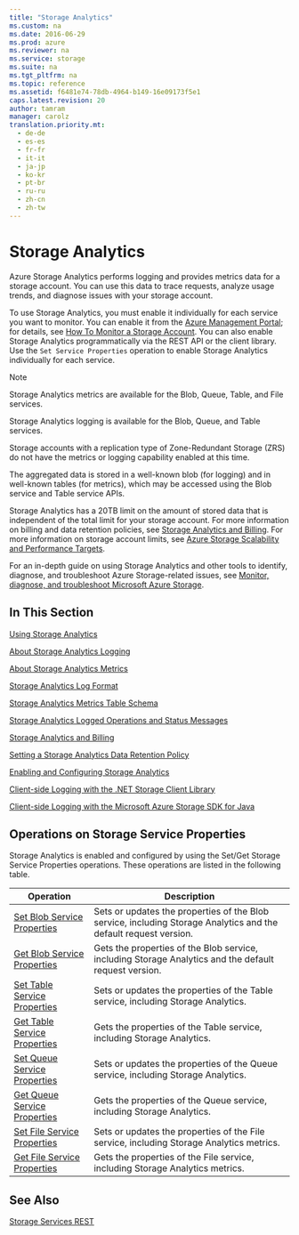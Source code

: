 ```yaml
---
title: "Storage Analytics"
ms.custom: na
ms.date: 2016-06-29
ms.prod: azure
ms.reviewer: na
ms.service: storage
ms.suite: na
ms.tgt_pltfrm: na
ms.topic: reference
ms.assetid: f6481e74-78db-4964-b149-16e09173f5e1
caps.latest.revision: 20
author: tamram
manager: carolz
translation.priority.mt: 
  - de-de
  - es-es
  - fr-fr
  - it-it
  - ja-jp
  - ko-kr
  - pt-br
  - ru-ru
  - zh-cn
  - zh-tw
---
```

# Storage Analytics
Azure Storage Analytics performs logging and provides metrics data for a storage account. You can use this data to trace requests, analyze usage trends, and diagnose issues with your storage account.  
  
 To use Storage Analytics, you must enable it individually for each service you want to monitor. You can enable it from the [Azure Management Portal](https://manage.windowsazure.com/); for details, see [How To Monitor a Storage Account](http://www.windowsazure.com/manage/services/storage/how-to-monitor-a-storage-account/). You can also enable Storage Analytics programmatically via the REST API or the client library. Use the `Set Service Properties` operation  to enable Storage Analytics individually for each service.  
  
> [!NOTE]
>  Storage Analytics metrics are available for the Blob, Queue, Table, and File services.  
>   
>  Storage Analytics logging is available for the Blob, Queue, and Table services.  
>   
>  Storage accounts with a replication type of Zone-Redundant Storage (ZRS) do not have the metrics or logging capability enabled at this time.  
  
 The aggregated data is stored in a well-known blob (for logging) and in well-known tables (for metrics), which may be accessed using the Blob service and Table service APIs.  
  
 Storage Analytics has a 20TB limit on the amount of stored data that is independent of the total limit for your storage account. For more information on billing and data retention policies, see [Storage Analytics and Billing](../fileservices/Storage-Analytics-and-Billing.md). For more information on storage account limits, see [Azure Storage Scalability and Performance Targets](/azure/storage/storage-scalability-targets).  
  
 For an in-depth guide on using Storage Analytics and other tools to identify, diagnose, and troubleshoot Azure Storage-related issues, see [Monitor, diagnose, and troubleshoot Microsoft Azure Storage](http://azure.microsoft.com/documentation/articles/storage-monitoring-diagnosing-troubleshooting/).  
  
## In This Section  
 [Using Storage Analytics](../fileservices/Using-Storage-Analytics.md)  
  
 [About Storage Analytics Logging](../fileservices/About-Storage-Analytics-Logging.md)  
  
 [About Storage Analytics Metrics](../fileservices/About-Storage-Analytics-Metrics.md)  
  
 [Storage Analytics Log Format](../fileservices/Storage-Analytics-Log-Format.md)  
  
 [Storage Analytics Metrics Table Schema](../fileservices/Storage-Analytics-Metrics-Table-Schema.md)  
  
 [Storage Analytics Logged Operations and Status Messages](../fileservices/Storage-Analytics-Logged-Operations-and-Status-Messages.md)  
  
 [Storage Analytics and Billing](../fileservices/Storage-Analytics-and-Billing.md)  
  
 [Setting a Storage Analytics Data Retention Policy](../fileservices/Setting-a-Storage-Analytics-Data-Retention-Policy.md)  
  
 [Enabling and Configuring Storage Analytics](../fileservices/Enabling-and-Configuring-Storage-Analytics.md)  
  
 [Client-side Logging with the .NET Storage Client Library](../fileservices/Client-side-Logging-with-the-.NET-Storage-Client-Library.md)  
  
 [Client-side Logging with the Microsoft Azure Storage SDK for Java](../fileservices/Client-side-Logging-with-the-Microsoft-Azure-Storage-SDK-for-Java.md)  
  
## Operations on Storage Service Properties  
 Storage Analytics is enabled and configured by using the Set/Get Storage Service Properties operations. These operations are listed in the following table.  
  
|Operation|Description|  
|---------------|-----------------|  
|[Set Blob Service Properties](../fileservices/Set-Blob-Service-Properties.md)|Sets or updates the properties of the Blob service, including Storage Analytics and the default request version.|  
|[Get Blob Service Properties](../fileservices/Get-Blob-Service-Properties.md)|Gets the properties of the Blob service, including Storage Analytics and the default request version.|  
|[Set Table Service Properties](../fileservices/Set-Table-Service-Properties.md)|Sets or updates the properties of the Table service, including Storage Analytics.|  
|[Get Table Service Properties](../fileservices/Get-Table-Service-Properties.md)|Gets the properties of the Table service, including Storage Analytics.|  
|[Set Queue Service Properties](../fileservices/Set-Queue-Service-Properties.md)|Sets or updates the properties of the Queue service, including Storage Analytics.|  
|[Get Queue Service Properties](../fileservices/Get-Queue-Service-Properties.md)|Gets the properties of the Queue service, including Storage Analytics.|  
|[Set File Service Properties](../fileservices/Set-File-Service-Properties.md)|Sets or updates the properties of the File service, including Storage Analytics metrics.|  
|[Get File Service Properties](../fileservices/Get-File-Service-Properties.md)|Gets the properties of the File service, including Storage Analytics metrics.|  
  
## See Also  
 [Storage Services REST](../fileservices/Azure-Storage-Services-REST-API-Reference.md)